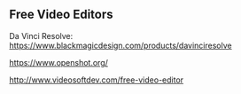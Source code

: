 ## Free Video Editors

Da Vinci Resolve:
https://www.blackmagicdesign.com/products/davinciresolve

https://www.openshot.org/

http://www.videosoftdev.com/free-video-editor

